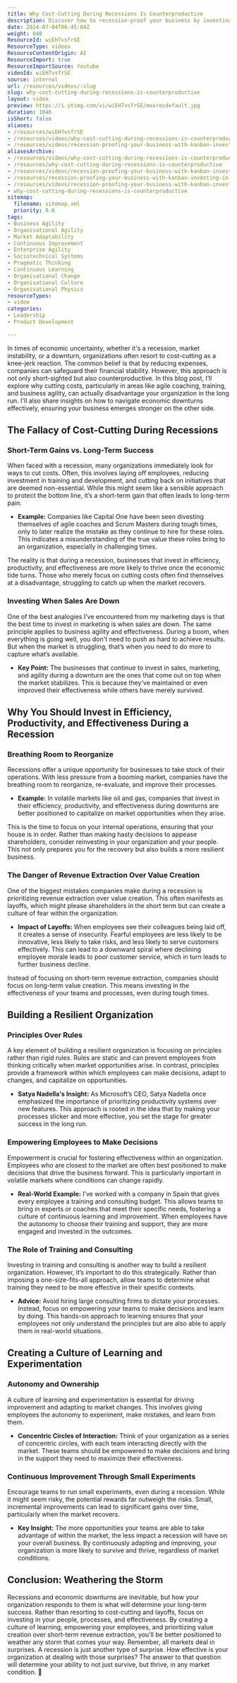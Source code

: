 ```yaml
---
title: Why Cost-Cutting During Recessions Is Counterproductive
description: Discover how to recession-proof your business by investing in people and processes. Learn Kanban strategies to boost effectiveness and thrive, not just survive!
date: 2024-07-04T06:45:04Z
weight: 840
ResourceId: wiEH7vsfrSE
ResourceType: videos
ResourceContentOrigin: AI
ResourceImport: true
ResourceImportSource: Youtube
videoId: wiEH7vsfrSE
source: internal
url: /resources/videos/:slug
slug: why-cost-cutting-during-recessions-is-counterproductive
layout: video
preview: https://i.ytimg.com/vi/wiEH7vsfrSE/maxresdefault.jpg
duration: 1046
isShort: false
aliases:
- /resources/wiEH7vsfrSE
- /resources/videos/why-cost-cutting-during-recessions-is-counterproductive
- /resources/videos/recession-proofing-your-business-with-kanban-investing-in-effectiveness-not-cost-cutting
aliasesArchive:
- /resources/videos/why-cost-cutting-during-recessions-is-counterproductive
- /resources/why-cost-cutting-during-recessions-is-counterproductive
- /resources/videos/recession-proofing-your-business-with-kanban-investing-in-effectiveness,-not-cost-cutting
- /resources/recession-proofing-your-business-with-kanban-investing-in-effectiveness,-not-cost-cutting
- /resources/videos/recession-proofing-your-business-with-kanban-investing-in-effectiveness-not-cost-cutting
- why-cost-cutting-during-recessions-is-counterproductive
sitemap:
  filename: sitemap.xml
  priority: 0.6
tags:
- Business Agility
- Organisational Agility
- Market Adaptability
- Continuous Improvement
- Enterprise Agility
- Sociotechnical Systems
- Pragmatic Thinking
- Continuous Learning
- Organisational Change
- Organisational Culture
- Organisational Physics
resourceTypes:
- video
categories:
- Leadership
- Product Development

---
```

In times of economic uncertainty, whether it's a recession, market instability, or a downturn, organizations often resort to cost-cutting as a knee-jerk reaction. The common belief is that by reducing expenses, companies can safeguard their financial stability. However, this approach is not only short-sighted but also counterproductive. In this blog post, I’ll explore why cutting costs, particularly in areas like agile coaching, training, and business agility, can actually disadvantage your organization in the long run. I'll also share insights on how to navigate economic downturns effectively, ensuring your business emerges stronger on the other side.

## **The Fallacy of Cost-Cutting During Recessions**

### **Short-Term Gains vs. Long-Term Success**

When faced with a recession, many organizations immediately look for ways to cut costs. Often, this involves laying off employees, reducing investment in training and development, and cutting back on initiatives that are deemed non-essential. While this might seem like a sensible approach to protect the bottom line, it’s a short-term gain that often leads to long-term pain.

- **Example:** Companies like Capital One have been seen divesting themselves of agile coaches and Scrum Masters during tough times, only to later realize the mistake as they continue to hire for these roles. This indicates a misunderstanding of the true value these roles bring to an organization, especially in challenging times.

The reality is that during a recession, businesses that invest in efficiency, productivity, and effectiveness are more likely to thrive once the economic tide turns. Those who merely focus on cutting costs often find themselves at a disadvantage, struggling to catch up when the market recovers.

### **Investing When Sales Are Down**

One of the best analogies I’ve encountered from my marketing days is that the best time to invest in marketing is when sales are down. The same principle applies to business agility and effectiveness. During a boom, when everything is going well, you don't need to push as hard to achieve results. But when the market is struggling, that’s when you need to do more to capture what’s available.

- **Key Point:** The businesses that continue to invest in sales, marketing, and agility during a downturn are the ones that come out on top when the market stabilizes. This is because they’ve maintained or even improved their effectiveness while others have merely survived.

## **Why You Should Invest in Efficiency, Productivity, and Effectiveness During a Recession**

### **Breathing Room to Reorganize**

Recessions offer a unique opportunity for businesses to take stock of their operations. With less pressure from a booming market, companies have the breathing room to reorganize, re-evaluate, and improve their processes.

- **Example:** In volatile markets like oil and gas, companies that invest in their efficiency, productivity, and effectiveness during downturns are better positioned to capitalize on market opportunities when they arise.

This is the time to focus on your internal operations, ensuring that your house is in order. Rather than making hasty decisions to appease shareholders, consider reinvesting in your organization and your people. This not only prepares you for the recovery but also builds a more resilient business.

### **The Danger of Revenue Extraction Over Value Creation**

One of the biggest mistakes companies make during a recession is prioritizing revenue extraction over value creation. This often manifests as layoffs, which might please shareholders in the short term but can create a culture of fear within the organization.

- **Impact of Layoffs:** When employees see their colleagues being laid off, it creates a sense of insecurity. Fearful employees are less likely to be innovative, less likely to take risks, and less likely to serve customers effectively. This can lead to a downward spiral where declining employee morale leads to poor customer service, which in turn leads to further business decline.

Instead of focusing on short-term revenue extraction, companies should focus on long-term value creation. This means investing in the effectiveness of your teams and processes, even during tough times.

## **Building a Resilient Organization**

### **Principles Over Rules**

A key element of building a resilient organization is focusing on principles rather than rigid rules. Rules are static and can prevent employees from thinking critically when market opportunities arise. In contrast, principles provide a framework within which employees can make decisions, adapt to changes, and capitalize on opportunities.

- **Satya Nadella's Insight:** As Microsoft’s CEO, Satya Nadella once emphasized the importance of prioritizing productivity systems over new features. This approach is rooted in the idea that by making your processes slicker and more effective, you set the stage for greater success in the long run.

### **Empowering Employees to Make Decisions**

Empowerment is crucial for fostering effectiveness within an organization. Employees who are closest to the market are often best positioned to make decisions that drive the business forward. This is particularly important in volatile markets where conditions can change rapidly.

- **Real-World Example:** I’ve worked with a company in Spain that gives every employee a training and consulting budget. This allows teams to bring in experts or coaches that meet their specific needs, fostering a culture of continuous learning and improvement. When employees have the autonomy to choose their training and support, they are more engaged and invested in the outcomes.

### **The Role of Training and Consulting**

Investing in training and consulting is another way to build a resilient organization. However, it’s important to do this strategically. Rather than imposing a one-size-fits-all approach, allow teams to determine what training they need to be more effective in their specific contexts.

- **Advice:** Avoid hiring large consulting firms to dictate your processes. Instead, focus on empowering your teams to make decisions and learn by doing. This hands-on approach to learning ensures that your employees not only understand the principles but are also able to apply them in real-world situations.

## **Creating a Culture of Learning and Experimentation**

### **Autonomy and Ownership**

A culture of learning and experimentation is essential for driving improvement and adapting to market changes. This involves giving employees the autonomy to experiment, make mistakes, and learn from them.

- **Concentric Circles of Interaction:** Think of your organization as a series of concentric circles, with each team interacting directly with the market. These teams should be empowered to make decisions and bring in the support they need to maximize their effectiveness.

### **Continuous Improvement Through Small Experiments**

Encourage teams to run small experiments, even during a recession. While it might seem risky, the potential rewards far outweigh the risks. Small, incremental improvements can lead to significant gains over time, particularly when the market recovers.

- **Key Insight:** The more opportunities your teams are able to take advantage of within the market, the less impact a recession will have on your overall business. By continuously adapting and improving, your organization is more likely to survive and thrive, regardless of market conditions.

## **Conclusion: Weathering the Storm**

Recessions and economic downturns are inevitable, but how your organization responds to them is what will determine your long-term success. Rather than resorting to cost-cutting and layoffs, focus on investing in your people, processes, and effectiveness. By creating a culture of learning, empowering your employees, and prioritizing value creation over short-term revenue extraction, you’ll be better positioned to weather any storm that comes your way. Remember, all markets deal in surprises. A recession is just another type of surprise. How effective is your organization at dealing with those surprises? The answer to that question will determine your ability to not just survive, but thrive, in any market condition. 🌟
